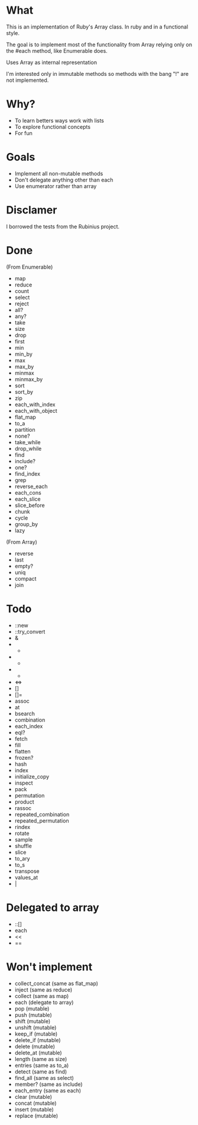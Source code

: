 # What

This is an implementation of Ruby's Array class. In ruby and in a functional style.

The goal is to implement most of the functionality from Array relying only on the #each method,
like Enumerable does.

Uses Array as internal representation

I'm interested only in immutable methods so methods with the bang "!" are not implemented.

# Why?

- To learn betters ways work with lists
- To explore functional concepts
- For fun

# Goals

- Implement all non-mutable methods
- Don't delegate anything other than each
- Use enumerator rather than array

# Disclamer
I borrowed the tests from the Rubinius project.

# Done

(From Enumerable)

- map
- reduce
- count
- select
- reject
- all?
- any?
- take
- size
- drop
- first
- min
- min_by
- max
- max_by
- minmax
- minmax_by
- sort
- sort_by
- zip
- each_with_index
- each_with_object
- flat_map
- to_a
- partition
- none?
- take_while
- drop_while
- find
- include?
- one?
- find_index
- grep
- reverse_each
- each_cons
- each_slice
- slice_before
- chunk
- cycle
- group_by
- lazy

(From Array)

- reverse
- last
- empty?
- uniq
- compact
- join


# Todo

- ::new
- ::try_convert
- &
- *
- +
- -
- <=>
- []
- []=
- assoc
- at
- bsearch
- combination
- each_index
- eql?
- fetch
- fill
- flatten
- frozen?
- hash
- index
- initialize_copy
- inspect
- pack
- permutation
- product
- rassoc
- repeated_combination
- repeated_permutation
- rindex
- rotate
- sample
- shuffle
- slice
- to_ary
- to_s
- transpose
- values_at
- |


# Delegated to array
- ::[]
- each
- <<
- ==


# Won't implement
- collect_concat (same as flat_map)
- inject (same as reduce)
- collect (same as map)
- each (delegate to array)
- pop (mutable)
- push (mutable)
- shift (mutable)
- unshift (mutable)
- keep_if (mutable)
- delete_if (mutable)
- delete (mutable)
- delete_at (mutable)
- length (same as size)
- entries (same as to_a)
- detect (same as find)
- find_all (same as select)
- member? (same as include)
- each_entry (same as each)
- clear (mutable)
- concat (mutable)
- insert (mutable)
- replace (mutable)